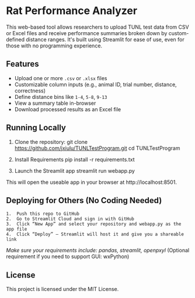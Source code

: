 # Rat Performance Analyzer

This web-based tool allows researchers to upload TUNL test data from CSV or Excel files and receive performance summaries broken down by custom-defined distance ranges. It's built using Streamlit for ease of use, even for those with no programming experience.

## Features

- Upload one or more `.csv` or `.xlsx` files
- Customizable column inputs (e.g., animal ID, trial number, distance, correctness)
- Define distance bins like `1-4`, `5-8`, `9-13`
- View a summary table in-browser
- Download processed results as an Excel file

## Running Locally

1. Clone the repository:
   git clone https://github.com/jxiulu/TUNLTestProgram.git
   cd TUNLTestProgram

2. Install Requirements
   pip install -r requirements.txt

3. Launch the Streamlit app
   streamlit run webapp.py
   
This will open the useable app in your browser at http://localhost:8501.

## Deploying for Others (No Coding Needed)
	1.	Push this repo to GitHub
	2.	Go to Streamlit Cloud and sign in with GitHub
	3.	Click “New App” and select your repository and webapp.py as the app file
	4.	Click “Deploy” — Streamlit will host it and give you a shareable link

 *Make sure your requirements include: pandas, streamlit, openpxyl*
 (Optional requirement if you need to support GUI: wxPython)

## License
This project is licensed under the MIT License.
